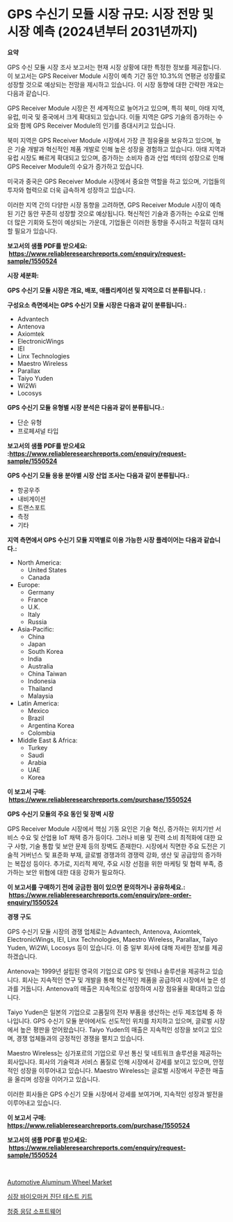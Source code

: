 <p><h1>GPS 수신기 모듈 시장 규모: 시장 전망 및 시장 예측 (2024년부터 2031년까지)</h1></p><p><strong>요약</strong></p>
<p><p>GPS 수신 모듈 시장 조사 보고서는 현재 시장 상황에 대한 특정한 정보를 제공합니다. 이 보고서는 GPS Receiver Module 시장이 예측 기간 동안 10.3%의 연평균 성장률로 성장할 것으로 예상되는 전망을 제시하고 있습니다. 이 시장 동향에 대한 간략한 개요는 다음과 같습니다.</p><p>GPS Receiver Module 시장은 전 세계적으로 늘어가고 있으며, 특히 북미, 아태 지역, 유럽, 미국 및 중국에서 크게 확대되고 있습니다. 이들 지역은 GPS 기술의 증가하는 수요와 함께 GPS Receiver Module의 인기를 증대시키고 있습니다.</p><p>북미 지역은 GPS Receiver Module 시장에서 가장 큰 점유율을 보유하고 있으며, 높은 기술 개발과 혁신적인 제품 개발로 인해 높은 성장을 경험하고 있습니다. 아태 지역과 유럽 시장도 빠르게 확대되고 있으며, 증가하는 소비자 층과 산업 섹터의 성장으로 인해 GPS Receiver Module의 수요가 증가하고 있습니다.</p><p>미국과 중국은 GPS Receiver Module 시장에서 중요한 역할을 하고 있으며, 기업들의 투자와 협력으로 더욱 급속하게 성장하고 있습니다.</p><p>이러한 지역 간의 다양한 시장 동향을 고려하면, GPS Receiver Module 시장이 예측된 기간 동안 꾸준히 성장할 것으로 예상됩니다. 혁신적인 기술과 증가하는 수요로 인해 더 많은 기회와 도전이 예상되는 가운데, 기업들은 이러한 동향을 주시하고 적절히 대처할 필요가 있습니다.</p></p>
<p><strong>보고서의 샘플 PDF를 받으세요: &nbsp;<a href="https://www.reliableresearchreports.com/enquiry/request-sample/1550524">https://www.reliableresearchreports.com/enquiry/request-sample/1550524</a></strong></p>
<p><strong>시장 세분화:</strong></p>
<p><strong> GPS 수신기 모듈 시장은 개요, 배포, 애플리케이션 및 지역으로 더 분류됩니다. :</strong></p>
<p><strong>구성요소 측면에서는 GPS 수신기 모듈 시장은 다음과 같이 분류됩니다.:</strong></p>
<p><ul><li>Advantech</li><li>Antenova</li><li>Axiomtek</li><li>ElectronicWings</li><li>IEI</li><li>Linx Technologies</li><li>Maestro Wireless</li><li>Parallax</li><li>Taiyo Yuden</li><li>Wi2Wi</li><li>Locosys</li></ul></p>
<p><strong> GPS 수신기 모듈 유형별 시장 분석은 다음과 같이 분류됩니다.:</strong></p>
<p><ul><li>단순 유형</li><li>프로페셔널 타입</li></ul></p>
<p><strong>보고서의 샘플 PDF를 받으세요 :<a href="https://www.reliableresearchreports.com/enquiry/request-sample/1550524">https://www.reliableresearchreports.com/enquiry/request-sample/1550524</a></strong></p>
<p><strong> GPS 수신기 모듈 응용 분야별 시장 산업 조사는 다음과 같이 분류됩니다.:</strong></p>
<p><ul><li>항공우주</li><li>내비게이션</li><li>트랜스포트</li><li>측정</li><li>기타</li></ul></p>
<p><strong>지역 측면에서 GPS 수신기 모듈 지역별로 이용 가능한 시장 플레이어는 다음과 같습니다.:</strong></p>
<p><ul>
    <li>
        North America:
        <ul>
            <li>United States</li>
            <li>Canada</li>
        </ul>
    </li>
    <li>
        Europe:
        <ul>
            <li>Germany</li>
            <li>France</li>
            <li>U.K.</li>
            <li>Italy</li>
            <li>Russia</li>
        </ul>
    </li>
    <li>
        Asia-Pacific:
        <ul>
            <li>China</li>
            <li>Japan</li>
            <li>South Korea</li>
            <li>India</li>
            <li>Australia</li>
            <li>China Taiwan</li>
            <li>Indonesia</li>
            <li>Thailand</li>
            <li>Malaysia</li>
        </ul>
    </li>
    <li>
        Latin America:
        <ul>
            <li>Mexico</li>
            <li>Brazil</li>
            <li>Argentina Korea</li>
            <li>Colombia</li>
        </ul>
    </li>
    <li>
        Middle East & Africa:
        <ul>
            <li>Turkey</li>
            <li>Saudi</li>
            <li>Arabia</li>
            <li>UAE</li>
            <li>Korea</li>
        </ul>
    </li>
    </ul></p>
<p><strong>이 보고서 구매: &nbsp;<a href="https://www.reliableresearchreports.com/purchase/1550524">https://www.reliableresearchreports.com/purchase/1550524</a></strong></p>
<p><strong>GPS 수신기 모듈의 주요 동인 및 장벽 시장</strong></p>
<p><p>GPS Receiver Module 시장에서 핵심 기동 요인은 기술 혁신, 증가하는 위치기반 서비스 수요 및 산업용 IoT 채택 증가 등이다. 그러나 비용 및 전력 소비 최적화에 대한 요구 사항, 기술 통합 및 보안 문제 등의 장벽도 존재한다. 시장에서 직면한 주요 도전은 기술적 거버넌스 및 표준화 부재, 글로벌 경쟁과의 경쟁력 강화, 생산 및 공급망의 증가하는 복잡성 등이다. 추가로, 지리적 제약, 주요 시장 선점을 위한 마케팅 및 협력 부족, 증가하는 보안 위협에 대한 대응 강화가 필요하다.</p></p>
<p><strong>이 보고서를 구매하기 전에 궁금한 점이 있으면 문의하거나 공유하세요.: &nbsp;<a href="https://www.reliableresearchreports.com/enquiry/pre-order-enquiry/1550524">https://www.reliableresearchreports.com/enquiry/pre-order-enquiry/1550524</a></strong></p>
<p><strong>경쟁 구도</strong></p>
<p><p>GPS 수신기 모듈 시장의 경쟁 업체로는 Advantech, Antenova, Axiomtek, ElectronicWings, IEI, Linx Technologies, Maestro Wireless, Parallax, Taiyo Yuden, Wi2Wi, Locosys 등이 있습니다. 이 중 일부 회사에 대해 자세한 정보를 제공하겠습니다.</p><p>Antenova는 1999년 설립된 영국의 기업으로 GPS 및 안테나 솔루션을 제공하고 있습니다. 회사는 지속적인 연구 및 개발을 통해 혁신적인 제품을 공급하여 시장에서 높은 성과를 거둡니다. Antenova의 매출은 지속적으로 성장하여 시장 점유율을 확대하고 있습니다.</p><p>Taiyo Yuden은 일본의 기업으로 고품질의 전자 부품을 생산하는 선두 제조업체 중 하나입니다. GPS 수신기 모듈 분야에서도 선도적인 위치를 차지하고 있으며, 글로벌 시장에서 높은 평판을 얻어왔습니다. Taiyo Yuden의 매출은 지속적인 성장을 보이고 있으며, 경쟁 업체들과의 긍정적인 경쟁을 펼치고 있습니다.</p><p>Maestro Wireless는 싱가포르의 기업으로 무선 통신 및 네트워크 솔루션을 제공하는 회사입니다. 회사의 기술력과 서비스 품질로 인해 시장에서 강세를 보이고 있으며, 안정적인 성장을 이루어내고 있습니다. Maestro Wireless는 글로벌 시장에서 꾸준한 매출을 올리며 성장을 이어가고 있습니다.</p><p>이러한 회사들은 GPS 수신기 모듈 시장에서 강세를 보여가며, 지속적인 성장과 발전을 이루어내고 있습니다.</p></p>
<p><strong>이 보고서 구매: &nbsp; <a href="https://www.reliableresearchreports.com/purchase/1550524">https://www.reliableresearchreports.com/purchase/1550524</a></strong></p>
<p><strong>보고서의 샘플 PDF를 받으세요: &nbsp;<a href="https://www.reliableresearchreports.com/enquiry/request-sample/1550524">https://www.reliableresearchreports.com/enquiry/request-sample/1550524</a></strong><strong></strong></p>
<p>&nbsp;</p>
<p><p><a href="https://eight-handstand-8fb.notion.site/Global-Automotive-Aluminum-Wheel-Market-by-Types-Applications-and-Major-Players-with-Regional-Gro-11da0ad9c26f42e98638c13477e92e2c">Automotive Aluminum Wheel Market</a></p><p><a href="https://github.com/JackieFauhey9089475/Market-Research-Report-List-1/blob/main/22422346098.md">심장 바이오마커 진단 테스트 키트</a></p><p><a href="https://github.com/Howaoole34545/Market-Research-Report-List-1/blob/main/19738716097.md">청중 응답 소프트웨어</a></p></p>